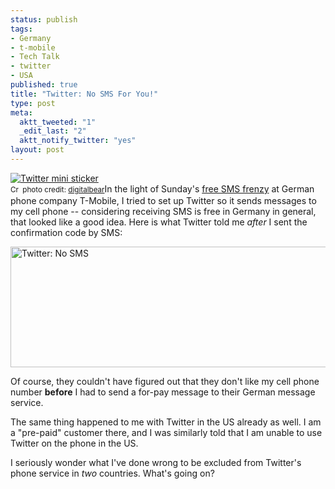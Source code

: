 ```yaml
--- 
status: publish
tags: 
- Germany
- t-mobile
- Tech Talk
- twitter
- USA
published: true
title: "Twitter: No SMS For You!"
type: post
meta: 
  aktt_tweeted: "1"
  _edit_last: "2"
  aktt_notify_twitter: "yes"
layout: post
---
```

<span class="alignright"><a href="http://www.flickr.com/photos/45915993@N00/3469658679/" title="Twitter mini sticker" target="_blank"><img src="http://farm4.static.flickr.com/3637/3469658679_a5f5d649d5_m.jpg" alt="Twitter mini sticker" border="0" /></a><br /><small><a href="http://creativecommons.org/licenses/by-nc-sa/2.0/" title="Attribution-NonCommercial-ShareAlike License" target="_blank"><img src="http://fredericiana.com/wp-content/plugins/photo-dropper/images/cc.png" alt="Creative Commons License" border="0" width="16" height="16" align="absmiddle" /></a> photo credit: <a href="http://www.flickr.com/photos/45915993@N00/3469658679/" title="digitalbear" target="_blank">digitalbear</a></small></span>In the light of Sunday's <a href="http://fredericiana.com/2009/04/23/t-mobile-auf-ausfall-folgt-entschuldigungs-stress-test/" hreflang="de">free SMS frenzy</a> at German phone company T-Mobile, I tried to set up Twitter so it sends messages to my cell phone -- considering receiving SMS is free in Germany in general, that looked like a good idea. Here is what Twitter told me *after* I sent the confirmation code by SMS:

<img src="http://fredericiana.com/wp-content/uploads/2009/04/twitter-no-sms.jpg" alt="Twitter: No SMS" title="Twitter: No SMS" width="558" height="193" class="alignnone size-full wp-image-2164" />

Of course, they couldn't have figured out that they don't like my cell phone number <strong>before</strong> I had to send a for-pay message to their German message service.

The same thing happened to me with Twitter in the US already as well. I am a "pre-paid" customer there, and I was similarly told that I am unable to use Twitter on the phone in the US.

I seriously wonder what I've done wrong to be excluded from Twitter's phone service in *two* countries. What's going on?
